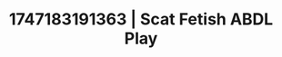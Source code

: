 ---
categories:
- Asian
- Audio stimulation
- Deep touch
- Hidden desires
- Lover's breath
image: /assets/images/1747183191363.jpg
layout: post
seo:
  description: Featured content with exclusive Scat Fetish, ABDL Play. HD images available.
  keywords: Scat Fetish, ABDL Play
  og_image: /assets/images/1747183191363.jpg
  schema_type: VisualArtwork
tags:
- ABDL Play
- Scat Fetish
- '#1747183191363'
title: 1747183191363 | Scat Fetish ABDL Play
---